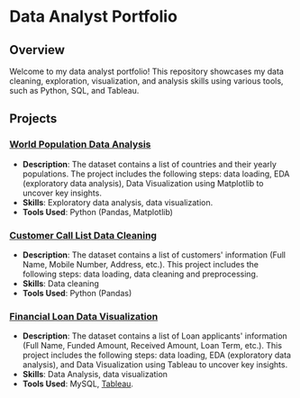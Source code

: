 # Data Analyst Portfolio

## Overview
Welcome to my data analyst portfolio! This repository showcases my data cleaning, exploration, visualization, and analysis skills using various tools, such as Python, SQL, and Tableau.

## Projects

### [World Population Data Analysis](https://github.com/ReemSaeedMetwally/Data_Analysis_Portfolio/tree/main/World%20Population%20Exploratory%20Data%20Analysis)
- **Description**: The dataset contains a list of countries and their yearly populations. The project includes the following steps: data loading, EDA (exploratory data analysis), Data Visualization using Matplotlib to uncover key insights.
- **Skills**: Exploratory data analysis, data visualization.
- **Tools Used**: Python (Pandas, Matplotlib)

### [Customer Call List Data Cleaning](https://github.com/ReemSaeedMetwally/Data_Analysis_Portfolio/tree/main/Customer%20Call%20List%20Data%20Cleaning)
- **Description**: The dataset contains a list of customers' information (Full Name, Mobile Number, Address, etc.). This project includes the following steps: data loading, data cleaning and preprocessing.
- **Skills**: Data cleaning
- **Tools Used**: Python (Pandas)

### [Financial Loan Data Visualization](https://github.com/ReemSaeedMetwally/Data_Analysis_Portfolio/tree/main/Bank%20Loan)
- **Description**: The dataset contains a list of Loan applicants' information (Full Name, Funded Amount, Received Amount, Loan Term, etc.). This project includes the following steps: data loading, EDA (exploratory data analysis), and Data Visualization using Tableau to uncover key insights.
- **Skills**: Data Analysis, data visualization
- **Tools Used**: MySQL, [Tableau](https://public.tableau.com/app/profile/reem.saeed7356/viz/BankLoans2021/Overview).

